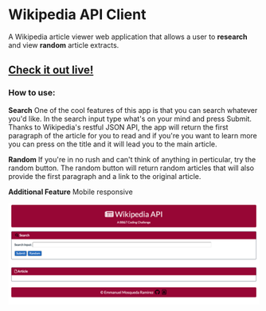 # Wikipedia API Client

A Wikipedia article viewer web application that allows a user to **research** and view **random** article extracts.

[Check it out live! ](https://emmamr.github.io/Wikipedia-API-Client/)
---

### How to use:


**Search**
One of the cool features of this app is that you can search whatever you'd like.
In the search input type what's on your mind and press Submit. Thanks to Wikipedia's restful JSON API, the app will return the first paragraph of the article for you to read and if you're you want to learn more you can press on the title and it will lead you to the main article.

**Random**
If you're in no rush and can't think of anything in perticular, try the random button. The random button will return random articles that will also provide the first paragraph and a link to the original article. 

**Additional Feature**
Mobile responsive

![screenshot](./Images/Wiki-API-Client-BBnT.png)


